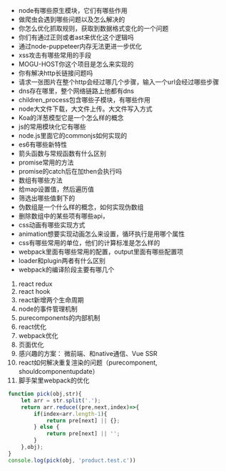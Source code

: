 
* node有哪些原生模块，它们有哪些作用
* 做爬虫会遇到哪些问题以及怎么解决的
* 你怎么优化抓取规则，获取到数据格式变化的一个问题
* 你们有通过正则或者ast来优化这个逻辑吗
* 通过node-puppeteer内存无法更进一步优化
* xss攻击有哪些常用的手段
* MOGU-HOST你这个项目是怎么来实现的
* 你有解决http长链接问题吗
* 请求一张图片在整个http会经过哪几个步骤，输入一个url会经过哪些步骤
* dns存在哪里，整个网络链路上他都有dns
* children_process包含哪些子模块，有哪些作用
* node大文件下载，大文件上传。大文件写入方式
* Koa的洋葱模型它是一个怎么样的概念
* js的常用模块化它有哪些
* node.js里面它的commonjs如何实现的
* es6有哪些新特性
* 箭头函数与常规函数有什么区别
* promise常用的方法
* promise的catch后在加then会执行吗
* 数组有哪些方法
* 给map设置值，然后遍历值
* 筛选出哪些值剩下的
* 伪数组是一个什么样的概念，如何实现伪数组
* 删除数组中的某些项有哪些api，
* css动画有哪些实现方式
* animation想要实现动画怎么来设置，循环执行是用哪个属性
* css有哪些常用的单位，他们的计算标准是怎么样的
* webpack里面有哪些常用的配置，output里面有哪些配置项
* loader和plugin两者有什么区别
* webpack的编译阶段主要有哪几个


1. react redux
2. react hook
3. react新增两个生命周期
4. node的事件管理机制
5. purecomponents的内部机制
6. react优化
7. webpack优化
8. 页面优化
9. 感兴趣的方案： 微前端、和native通信、Vue SSR
10. react如何解决重复渲染的问题（purecomponent, shouldcomponentupdate）
11. 脚手架里webpack的优化


```js
function pick(obj,str){
    let arr = str.split('.');
    return arr.reduce((pre,next,index)=>{
        if(index<arr.length-1){
            return pre[next] || {};
        } else {
            return pre[next] || '';
        }
    },obj);
}
console.log(pick(obj, 'product.test.c'))
```